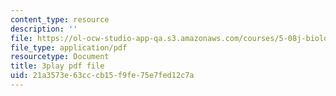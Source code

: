 ```yaml
---
content_type: resource
description: ''
file: https://ol-ocw-studio-app-qa.s3.amazonaws.com/courses/5-08j-biological-chemistry-ii-spring-2016/21a3573e63cccb15f9fe75e7fed12c7a_Klw2POjgzVo.pdf
file_type: application/pdf
resourcetype: Document
title: 3play pdf file
uid: 21a3573e-63cc-cb15-f9fe-75e7fed12c7a
---
```

